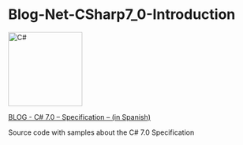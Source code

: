 # Blog-Net-CSharp7_0-Introduction

<img src="https://docs.microsoft.com/es-es/dotnet/images/hub/csharp.svg" alt="C#" width="150" height="150" />

[BLOG - C# 7.0 – Specification – (in Spanish)](https://geeks.ms/jorge/2017/11/15/c-7-0-specification-introduccion/)

Source code with samples about the C# 7.0 Specification
